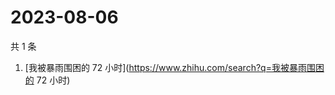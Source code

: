 # 2023-08-06

共 1 条

<!-- BEGIN -->
<!-- 最后更新时间 Sun Aug 06 2023 00:07:46 GMT+0800 (China Standard Time) -->

1. [我被暴雨围困的 72 小时](https://www.zhihu.com/search?q=我被暴雨围困的 72
   小时)

<!-- END -->
